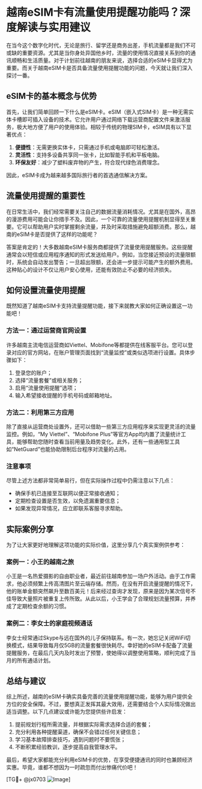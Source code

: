 # 越南eSIM卡有流量使用提醒功能吗？深度解读与实用建议

在当今这个数字化时代，无论是旅行、留学还是商务出差，手机流量都是我们不可或缺的重要资源。尤其是当你身处异国他乡时，流量的使用情况直接关系到你的通讯顺畅和生活质量。对于计划前往越南的朋友来说，选择合适的eSIM卡显得尤为重要。而关于越南eSIM卡是否具备流量使用提醒功能的问题，今天就让我们深入探讨一番。

## eSIM卡的基本概念与优势

首先，让我们简单回顾一下什么是eSIM卡。eSIM（嵌入式SIM卡）是一种无需实体卡槽即可插入设备的技术。它允许用户通过网络下载运营商配置文件来激活服务，极大地方便了用户的使用体验。相较于传统的物理SIM卡，eSIM具有以下显著优点：

1. **便捷性**：无需更换实体卡，只需通过手机或电脑即可轻松激活。
2. **灵活性**：支持多设备共享同一张卡，比如智能手机和平板电脑。
3. **环保友好**：减少了塑料废弃物的产生，符合现代绿色消费理念。

因此，eSIM卡成为越来越多国际旅行者的首选通信解决方案。

## 流量使用提醒的重要性

在日常生活中，我们经常需要关注自己的数据流量消耗情况。尤其是在国外，高昂的漫游费用可能会让你措手不及。因此，一个可靠的流量使用提醒机制显得至关重要。它可以帮助用户实时掌握剩余流量，并及时采取措施避免超额消费。那么，越南的eSIM卡是否提供了这样的功能呢？

答案是肯定的！大多数越南eSIM卡服务商都提供了流量使用提醒服务。这些提醒通常会以短信或应用程序通知的形式发送给用户。例如，当您接近预设的流量限额时，系统会自动发出警告；一旦超出限额，还会进一步提示可能产生的额外费用。这种贴心的设计不仅让用户安心使用，还能有效防止不必要的经济损失。

## 如何设置流量使用提醒

既然知道了越南eSIM卡支持流量提醒功能，接下来就教大家如何正确设置这一功能吧！

### 方法一：通过运营商官网设置
许多越南主流电信运营商如Viettel、Mobifone等都提供在线客服平台。您可以登录对应的官方网站，在账户管理页面找到“流量监控”或类似选项进行设置。具体步骤如下：
1. 登录您的账户；
2. 选择“流量套餐”或相关服务；
3. 启用“流量使用提醒”选项；
4. 输入希望接收提醒的手机号码或邮箱地址。

### 方法二：利用第三方应用
除了直接从运营商处设置外，还可以借助一些第三方应用程序来实现更灵活的流量监控。例如，“My Viettel”、“Mobifone Plus”等官方App均内置了流量统计工具，能够帮助您随时查看当前用量及趋势变化。此外，还有一些通用型工具如“NetGuard”也能协助限制后台程序对流量的占用。

### 注意事项
尽管上述方法都非常简单易行，但在实际操作过程中仍需注意以下几点：
- 确保手机已连接至互联网以便正常接收通知；
- 定期检查设置是否生效，以免遗漏重要信息；
- 如果发现异常情况，应立即联系客服寻求帮助。

## 实际案例分享

为了让大家更好地理解这项功能的实际价值，这里分享几个真实案例供参考：

### 案例一：小王的越南之旅
小王是一名热爱摄影的自由职业者，最近前往越南参加一场户外活动。由于工作需求，他必须频繁上传高清图片至云端存储。然而，在没有开启流量提醒的情况下，他的账单金额突然飙升至数百美元！后来经过查询才发现，原来是因为某次信号不佳导致大量照片被重复上传所致。从此以后，小王学会了合理规划流量预算，并养成了定期检查余额的习惯。

### 案例二：李女士的家庭视频通话
李女士经常通过Skype与远在国外的儿子保持联系。有一次，她忘记关闭WiFi切换模式，结果导致每月仅5GB的流量套餐很快耗尽。幸好她的eSIM卡配备了流量提醒服务，在最后几天内及时发出了预警，使她得以调整使用策略，顺利完成了当月的所有通话计划。

## 总结与建议

综上所述，越南的eSIM卡确实具备完善的流量使用提醒功能，能够为用户提供全方位的安全保障。不过，要想真正发挥其最大效用，还需要结合个人实际情况做出适当调整。以下几点建议或许能为您提供些许启发：

1. 提前规划行程所需流量，并根据实际需求选择合适的套餐；
2. 充分利用各种提醒渠道，确保不会错过任何关键信息；
3. 学习基本故障排查技巧，遇到问题时不要慌张；
4. 不断积累经验教训，逐步提高自我管理水平。

最后，希望大家都能充分利用eSIM卡的优势，在享受便捷通讯的同时也兼顾经济实惠。毕竟，谁都不想因为一时疏忽而付出惨痛代价吧！

[TG💪+ @jx0703 ![Image](https://github.com/user-attachments/assets/dbca1d08-cadb-493c-b0ec-ad6f7a83f270)]